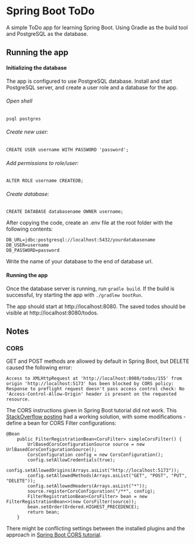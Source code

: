 # Spring Boot ToDo

A simple ToDo app for learning Spring Boot. Using Gradle as the build tool and PostgreSQL as the database.

## Running the app

#### Initializing the database

The app is configured to use PostgreSQL database. Install and start PostgreSQL server, and create a user role and a database for the app.

###### Open shell

`psql postgres`

###### Create new user:

`CREATE USER username WITH PASSWORD 'password';`

###### Add permissions to role/user:

`ALTER ROLE username CREATEDB;`

###### Create database:

`CREATE DATABASE databasename OWNER username;`

After copying the code, create an .env file at the root folder with the following contents:

```
DB_URL=jdbc:postgresql://localhost:5432/yourdatabasename
DB_USER=username
DB_PASSWORD=password
```

Write the name of your database to the end of database url.

#### Running the app

Once the database server is running, run `gradle build`. If the build is successful, try starting the app with `./gradlew bootRun`.

The app should start at http://localhost:8080. The saved todos should be visible at http://localhost:8080/todos.

## Notes

### CORS

GET and POST methods are allowed by default in Spring Boot, but DELETE caused the following error:

```
Access to XMLHttpRequest at 'http://localhost:8080/todos/155' from origin 'http://localhost:5173' has been blocked by CORS policy: Response to preflight request doesn't pass access control check: No 'Access-Control-Allow-Origin' header is present on the requested resource.
```

The CORS instructions given in Spring Boot tutorial did not work. This [StackOverflow posting](https://stackoverflow.com/a/57185323) had a working solution, with some modifications - define a bean for CORS Filter configurations:

```
@Bean
	public FilterRegistrationBean<CorsFilter> simpleCorsFilter() {
		UrlBasedCorsConfigurationSource source = new UrlBasedCorsConfigurationSource();
		CorsConfiguration config = new CorsConfiguration();
		config.setAllowCredentials(true);
		config.setAllowedOrigins(Arrays.asList("http://localhost:5173"));
		config.setAllowedMethods(Arrays.asList("GET", "POST", "PUT", "DELETE"));
		config.setAllowedHeaders(Arrays.asList("*"));
		source.registerCorsConfiguration("/**", config);
		FilterRegistrationBean<CorsFilter> bean = new FilterRegistrationBean<>(new CorsFilter(source));
		bean.setOrder(Ordered.HIGHEST_PRECEDENCE);
		return bean;
	}
```

There might be conflicting settings between the installed plugins and the approach in [Spring Boot CORS tutorial](https://spring.io/guides/gs/rest-service-cors#controller-method-cors-configuration).

